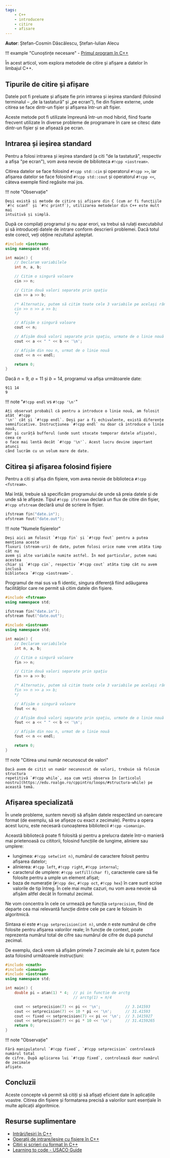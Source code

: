 ```yaml
---
tags:
    - C++
    - introducere
    - citire
    - afisare
---
```


**Autor**: Ștefan-Cosmin Dăscălescu, Ștefan-Iulian Alecu

!!! example "Cunoștințe necesare"
    - [Primul program în C++](https://edu.roalgo.ro/cppintro/intro/)

În acest articol, vom explora metodele de citire și afișare a datelor în
limbajul C++.

## Tipurile de citire și afișare

Datele pot fi preluate și afișate fie prin intrarea și ieșirea standard
(folosind terminalul – „de la tastatură” și „pe ecran”), fie din fișiere
externe, unde citirea se face dintr-un fișier și afișarea într-un alt fișier.

Aceste metode pot fi utilizate împreună într-un mod hibrid, fiind foarte
frecvent utilizate în diverse probleme de programare în care se citesc date
dintr-un fișier și se afișează pe ecran.

## Intrarea și ieșirea standard

Pentru a folosi intrarea și ieșirea standard (a citi "de la tastatură",
respectiv a afișa "pe ecran"), vom avea nevoie de biblioteca `#!cpp <iostream>`.

Citirea datelor se face folosind `#!cpp std::cin` și operatorul `#!cpp >>`, iar
afișarea datelor se face folosind `#!cpp std::cout` și operatorul `#!cpp <<`,
câteva exemple fiind regăsite mai jos.

!!! note "Observație"

    Deși există și metode de citire și afișare din C (cum ar fi funcțiile 
    `#!c scanf` și `#!c printf`), utilizarea metodelor din C++ este mult mai 
    intuitivă și simplă.

<!-- Atunci când folosiți intrarea și ieșirea standard, după ce compilați programul
și nu apare nicio eroare, va trebui să rulați executabilul generat și să
introduceți datele de intrare conform descrierii problemei și a programului
scris de voi anterior. În cazul în care ați procedat cum trebuie, veți obține un
răspuns conform cu ceea ce ați scris. În caz contrar, va trebui să verificați ce
ați scris și eventual, să modificați programul. -->

După ce compilați programul și nu apar erori, va trebui să rulați executabilul
și să introduceți datele de intrare conform descrierii problemei. Dacă totul
este corect, veți obține rezultatul așteptat.

```cpp
#include <iostream>
using namespace std;

int main() {
    // Declaram variabilele
    int n, a, b;

    // Citim o singură valoare
    cin >> n;

    // Citim două valori separate prin spațiu
    cin >> a >> b;

    /* Alternativ, putem să citim toate cele 3 variabile pe același rând:
    cin >> n >> a >> b;
    */

    // Afișăm o singură valoare
    cout << n;

    // Afișăm două valori separate prin spațiu, urmate de o linie nouă
    cout << a << " " << b << '\n';

    // Afișăm din nou n, urmat de o linie nouă
    cout << n << endl;

    return 0;
}
```

Dacă $n = 9$, $a = 11$ și $b = 14$, programul va afișa următoarele date:

```text
911 14
9
```

!!! note "`#!cpp endl` vs `#!cpp '\n'`"

    Ați observat probabil că pentru a introduce o linie nouă, am folosit atât `#!cpp
    '\n'` cât și `#!cpp endl`. Deși par a fi echivalente, există diferențe
    semnificative. Instrucțiunea `#!cpp endl` nu doar că introduce o linie nouă,
    dar și curăță bufferul (unde sunt stocate temporar datele afișate), ceea ce 
    o face mai lentă decât `#!cpp '\n'`. Acest lucru devine important atunci 
    când lucrăm cu un volum mare de date.

## Citirea și afișarea folosind fișiere

Pentru a citi și afișa din fișiere, vom avea nevoie de biblioteca `#!cpp
<fstream>`.

Mai întâi, trebuie să specificăm programului de unde să preia datele și de unde
să le afișeze. Tipul `#!cpp ifstream` declară un flux de citire din fișier,
`#!cpp ofstream` declară unul de scriere în fișier.

```cpp
ifstream fin("date.in");
ofstream fout("date.out");
```

!!! note "Numele fișierelor"

    Deși aici am folosit `#!cpp fin` și `#!cpp fout` pentru a putea menționa aceste
    fluxuri (stream-uri) de date, putem folosi orice nume vrem atâta timp cât nu
    avem și alte variabile numite astfel. În mod particular, putem numi acestea
    chiar și `#!cpp cin`, respectiv `#!cpp cout` atâta timp cât nu avem inclusă
    biblioteca `#!cpp <iostream>`.

Programul de mai sus va fi identic, singura diferență fiind adăugarea
facilităților care ne permit să citim datele din fișiere.

```cpp
#include <fstream>
using namespace std;

ifstream fin("date.in");
ofstream fout("date.out");

#include <iostream>
using namespace std;

int main() {
    // Declaram variabilele
    int n, a, b;

    // Citim o singură valoare
    fin >> n;

    // Citim două valori separate prin spațiu
    fin >> a >> b;

    /* Alternativ, putem să citim toate cele 3 variabile pe același rând:
    fin >> n >> a >> b;
    */

    // Afișăm o singură valoare
    fout << n;

    // Afișăm două valori separate prin spațiu, urmate de o linie nouă
    fout << a << " " << b << '\n';

    // Afișăm din nou n, urmat de o linie nouă
    fout << n << endl;

    return 0;
}
```

!!! note "Citirea unui număr necunoscut de valori"

    Dacă avem de citit un număr necunoscut de valori, trebuie să folosim structura
    repetitivă `#!cpp while`, așa cum veți observa în [articolul
    nostru](https://edu.roalgo.ro/cppintro/loops/#structura-while) pe această temă.

## Afișarea specializată

În unele probleme, suntem nevoiți să afișăm datele respectând un oarecare format
(de exemplu, să se afișeze cu exact $x$ zecimale). Pentru a opera acest lucru,
este necesară cunoașterea bibliotecii `#!cpp <iomanip>`.

Această bibliotecă poate fi folosită și pentru a prelucra datele într-o manieră
mai prietenoasă cu cititorii, folosind funcțiile de lungime, aliniere sau
umplere:

- lungimea: `#!cpp setw(int n)`, numărul de caractere folosit pentru afișarea
  datelor;
- alinierea: `#!cpp left`, `#!cpp right`, `#!cpp internal`;
- caracterul de umplere: `#!cpp setfill(char f)`, caracterele care să fie
  folosite pentru a umple un element afișat;
- baza de numerație (`#!cpp dec`, `#!cpp oct`, `#!cpp hex`) în care sunt scrise
  valorile de tip întreg. În cele mai multe cazuri, nu vom avea nevoie să afișăm
  altfel decât în formatul zecimal.

Ne vom concentra în cele ce urmează pe funcția `setprecision`, fiind de departe
cea mai relevantă funcție dintre cele pe care le folosim în algoritmică.

Sintaxa ei este `#!cpp setprecision(int n)`, unde $n$ este numărul de cifre
folosite pentru afișarea valorilor reale; în funcție de context, poate
reprezenta numărul total de cifre sau numărul de cifre de după punctul zecimal.

De exemplu, dacă vrem să afișăm primele 7 zecimale ale lui $\pi$, putem face
asta folosind următoarele instrucțiuni:

```cpp
#include <cmath>
#include <iomanip>
#include <iostream>
using namespace std;

int main() {
    double pi = atan(1) * 4;  // pi in functie de arctg
                              // arctg(1) = π/4

    cout << setprecision(7) << pi << '\n';           // 3.141593
    cout << setprecision(7) << 10 * pi << '\n';      // 31.41593
    cout << fixed << setprecision(7) << pi << '\n';  // 3.1415927
    cout << setprecision(7) << pi * 10 << '\n';      // 31.4159265
    return 0;
}
```

!!! note "Observație"

    Fără manipulatorul `#!cpp fixed`, `#!cpp setprecision` controlează numărul total
    de cifre. După aplicarea lui `#!cpp fixed`, controlează doar numărul de zecimale
    afişate.

## Concluzii

Aceste concepte vă permit să citiți și să afișați eficient date în aplicațiile
voastre. Citirea din fișiere și formatarea precisă a valorilor sunt esențiale în
multe aplicații algoritmice.

## Resurse suplimentare

- [Intrări/Ieșiri în
  C++](https://www.pbinfo.ro/articole/60/intrari-iesiri-in-cpp)
- [Operații de intrare/ieșire cu fișiere în
  C++](https://www.pbinfo.ro/articole/19047/operatii-de-intrare-iesire-cu-fisiere-in-cpp)
- [Citiri și scrieri cu format în
  C++](https://www.pbinfo.ro/articole/16018/citiri-si-scrieri-cu-format-in-cpp)
- [Learning to code - USACO
  Guide](https://usaco.guide/general/resources-learning-to-code?lang=cpp)
